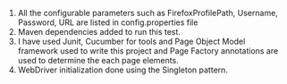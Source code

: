 1. All the configurable parameters such as FirefoxProfilePath, Username, Password, URL are listed in config.properties file
2. Maven dependencies added to run this test.
3. I have used Junit, Cucumber for tools and Page Object Model framework used to write this project and Page Factory annotations are used to determine the each page elements.
4. WebDriver initialization done using the Singleton pattern.
